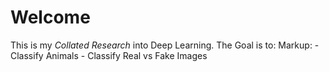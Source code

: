# Welcome
This is my *Collated Research* into Deep Learning. The Goal is to:
Markup:    - Classify Animals
           - Classify Real vs Fake Images